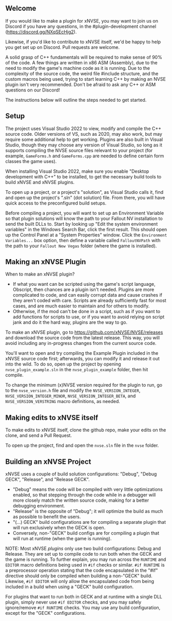 ## Welcome
If you would like to make a plugin for xNVSE, you may want to join us on Discord if you have any questions, in the #plugin-development channel (https://discord.gg/NXqSEcHjg2).

Likewise, if you'd like to contribute to xNVSE itself, we'd be happy to help you get set up on Discord. Pull requests are welcome.

A solid grasp of C++ fundamentals will be required to make sense of 90% of the code. A few things are written in x86 ASM (Assembly), due to the need to modify the game's machine code as it is running. Due to the complexity of the source code, the weird file #include structure, and the custom macros being used, trying to start learning C++ by making an NVSE plugin isn't very recommended. Don't be afraid to ask any C++ or ASM questions on our Discord!

The instructions below will outline the steps needed to get started.

## Setup
The project uses Visual Studio 2022 to view, modify and compile the C++ source code. Older versions of VS, such as 2020, may also work, but may require some additional help to get working. Plugins are also built in Visual Studio, though they may choose any version of Visual Studio, so long as it supports compiling the NVSE source files relevant to your project (for example, `GameForms.h` and `GameForms.cpp` are needed to define certain form classes the game uses).

When installing Visual Studio 2022, make sure you enable "Desktop development with C++" to be installed, to get the necessary build tools to build xNVSE and xNVSE plugins.

To open up a project, or a project's "solution", as Visual Studio calls it, find and open up the project's ".sln" (dot solution) file.
From there, you will have quick access to the preconfigured build setups.

Before compiling a project, you will want to set up an Environment Variable so that plugin solutions will know the path to your Fallout NV installation to send the built DLLs to.
Start by looking up "Edit the system environment variables" in the Windows Search Bar, click the first result. This should open up the Control Panel at a "System Properties" window. Click the `Environment Variables...` box option, then define a variable called `FalloutNVPath` with the path to your `Fallout New Vegas` folder (where the game is installed).

## Making an xNVSE Plugin
When to make an xNVSE plugin?
* If what you want can be scripted using the game's script language, Obscript, then chances are a plugin isn't needed. Plugins are more complicated to code, and can easily corrupt data and cause crashes if they aren't coded with care. Scripts are already sufficiently fast for most cases, and are much easier to maintain and for others to modify.
* Otherwise, if the mod can't be done in a script, such as if you want to add functions for scripts to use, or if you want to avoid relying on script jank and do it the hard way, plugins are the way to go.

To make an xNVSE plugin, go to https://github.com/xNVSE/NVSE/releases and download the source code from the latest release.
This way, you will avoid including any in-progress changes from the current source code.

You'll want to open and try compiling the Example Plugin included in the xNVSE source code first; afterwards, you can modify it and release it out into the wild.
To do so, open up the project by opening `nvse_plugin_example.sln` in the `nvse_plugin_example` folder, then hit compile.

To change the minimum (x)NVSE version required for the plugin to run, go to the `nvse_version.h` file and modify the `NVSE_VERSION_INTEGER`, `NVSE_VERSION_INTEGER_MINOR`, `NVSE_VERSION_INTEGER_BETA`, and `NVSE_VERSION_VERSTRING` macro definitions, as needed.

## Making edits to xNVSE itself
To make edits to xNVSE itself, clone the github repo, make your edits on the clone, and send a Pull Request.

To open up the project, find and open the `nvse.sln` file in the `nvse` folder.

## Building an xNVSE Project
xNVSE uses a couple of build solution configurations: "Debug", "Debug GECK", "Release", and "Release GECK".
* "Debug" means the code will be compiled with very little optimizations enabled, so that stepping through the code while in a debugger will more closely match the written source code, making for a better debugging environment.
* "Release" is the opposite of "Debug"; it will optimize the build as much as possible to benefit the users.
* "(...) GECK" build configurations are for compiling a separate plugin that will run exclusively when the GECK is open.
* Conversely, non-"GECK" build configs are for compiling a plugin that will run at runtime (when the game is running).

NOTE: Most xNVSE *plugins* only use two build configurations: Debug and Release. They are set up to compile code to run both when the GECK and the game is running.
To further explain, you may run across the `RUNTIME` and `EDITOR` macro definitions being used in `#if` checks or similar.
`#if RUNTIME` is a preprocessor operation stating that the code encapsulated in the "#if" directive should only be compiled when building a non-"GECK" build.
Likewise, `#if EDITOR` will only allow the encapsulated code from being included in a build when using a "GECK" build configuration.

For plugins that want to run both in GECK and at runtime with a single DLL plugin, simply never use `#if EDITOR` checks, and you may safely ignore/remove `#if RUNTIME` checks. You may use any build configuration, except for the "GECK" configurations.
